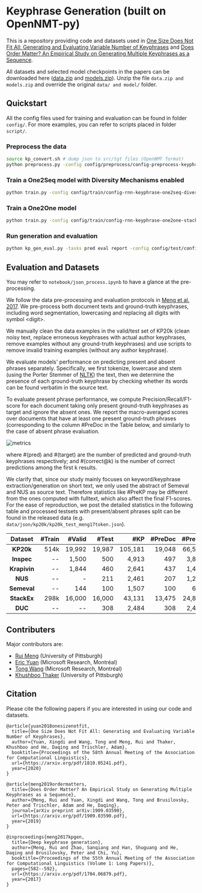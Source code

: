 # Keyphrase Generation (built on OpenNMT-py)

This is a repository providing code and datasets used in [One Size Does Not Fit All: Generating and Evaluating Variable Number of Keyphrases](https://arxiv.org/abs/1810.05241) and [Does Order Matter? An Empirical Study on Generating Multiple Keyphrases as a Sequence](https://arxiv.org/abs/1909.03590).

All datasets and selected model checkpoints in the papers can be downloaded here ([data.zip](https://drive.google.com/open?id=1z1JGWMnQkkWw_4tjptgO-dxXD0OeTfuP) and [models.zip](https://drive.google.com/open?id=18Pfs0ePAMl17kfjYRU_9HxYc0eUXet-_)). Unzip the file `data.zip and models.zip` and override the original `data/ and model/` folder. 

## Quickstart

All the config files used for training and evaluation can be found in folder `config/`.
For more examples, you can refer to scripts placed in folder `script/`.


### Preprocess the data

```bash
source kp_convert.sh # dump json to src/tgt files (OpenNMT format)
python preprocess.py -config config/preprocess/config-preprocess-keyphrase-kp20k.yml
```

### Train a One2Seq model with Diversity Mechanisms enabled

```bash
python train.py -config config/train/config-rnn-keyphrase-one2seq-diverse.yml
```

### Train a One2One model

```bash
python train.py -config config/train/config-rnn-keyphrase-one2one-stackexchange.yml
```

### Run generation and evaluation 

```bash
python kp_gen_eval.py -tasks pred eval report -config config/test/config-test-keyphrase-one2seq.yml -data_dir data/keyphrase/meng17/ -ckpt_dir models/keyphrase/meng17-one2seq-kp20k-topmodels/ -output_dir output/meng17-one2seq-topbeam-selfterminating/meng17-one2many-beam10-maxlen40/ -testsets duc inspec semeval krapivin nus -gpu -1 --verbose --beam_size 10 --batch_size 32 --max_length 40 --onepass --beam_terminate topbeam --eval_topbeam
```

## Evaluation and Datasets
You may refer to `notebook/json_process.ipynb` to have a glance at the pre-processing.

We follow the data pre-processing and evaluation protocols in [Meng et al. 2017](https://arxiv.org/pdf/1704.06879.pdf). We pre-process both document texts and ground-truth keyphrases, including word segmentation, lowercasing and replacing all digits with symbol \<digit\>. 

We manually clean the data examples in the valid/test set of KP20k (clean noisy text, replace erroneous keyphrases with actual author keyphrases, remove examples without any ground-truth keyphrases) and use scripts to remove invalid training examples (without any author keyphrase).
 
We evaluate models' performance on predicting present and absent phrases separately. Specifically, we first tokenize, lowercase and stem (using the Porter Stemmer of [NLTK](https://www.nltk.org/api/nltk.stem.html\#module-nltk.stem.porter)) the text, then we determine the presence of each ground-truth keyphrase by checking whether its words can be found verbatim in the source text.
 
To evaluate present phrase performance, we compute Precision/Recall/F1-score for each document taking only present ground-truth keyphrases as target and ignore the absent ones. We report the macro-averaged scores over documents that have at least one present ground-truth phrases (corresponding to the column \#PreDoc in the Table below, and similarly to the case of absent phrase evaluation. 


![metrics](images/metric_formula.gif "metrics")

where #(pred) and #(target) are the number of predicted and ground-truth keyphrases respectively; and #(correct@k) is the number of correct predictions among the first k results.


We clarify that, since our study mainly focuses on keyword/keyphrase extraction/generation on short text, we only used the abstract of Semeval and NUS as source text. Therefore statistics like #PreKP may be different from the ones computed with fulltext, which also affect the final F1-scores. For the ease of reproduction, we post the detailed statistics in the following table and processed testsets with present/absent phrases split can be found in the released data (e.g. `data/json/kp20k/kp20k_test_meng17token.json`). 


| **Dataset** | **#Train** | **#Valid** | **#Test** | **#KP** | **#PreDoc** | **#PreKP** | **#AbsDoc** | **#AbsKP** |
| :---: | ---: | ---: | ---: | ---: | ---: | ---: | ---: | ---: 
| **KP20k** | 514k | 19,992 | 19,987 | 105,181 | 19,048 | 66,595 | 16,357 | 38,586|
| **Inspec** | -- | 1,500 | 500| 4,913 | 497 | 3,858 | 381 | 1,055 |
| **Krapivin** | -- | 1,844 | 460 | 2,641 | 437 | 1,485 | 417 | 1,156 |
| **NUS** | -- | - | 211 | 2,461 | 207 | 1,263 | 195 | 1,198 |
| **Semeval** | -- | 144 | 100 | 1,507 | 100 | 671 | 99 | 836|
| **StackEx** | 298k | 16,000 | 16,000 | 43,131 | 13,475 | 24,809 | 10,984 | 18,322 |
| **DUC** | -- | -- | 308 | 2,484 | 308 | 2,421 | 38 | 63 |




## Contributers
Major contributors are:
- [Rui Meng](https://github.com/memray/) (University of Pittsburgh)
- [Eric Yuan](https://github.com/xingdi-eric-yuan) (Microsoft Research, Montréal)
- [Tong Wang](https://github.com/wangtong106) (Microsoft Research, Montréal)
- [Khushboo Thaker](https://github.com/khushsi) (University of Pittsburgh)


## Citation

Please cite the following papers if you are interested in using our code and datasets.

```
@article{yuan2018onesizenotfit,
  title={One Size Does Not Fit All: Generating and Evaluating Variable Number of Keyphrases},
  author={Yuan, Xingdi and Wang, Tong and Meng, Rui and Thaker, Khushboo and He, Daqing and Trischler, Adam},
  booktitle={Proceedings of the 58th Annual Meeting of the Association for Computational Linguistics},
  url={https://arxiv.org/pdf/1810.05241.pdf},
  year={2020}
}
```
```
@article{meng2019ordermatters,
  title={Does Order Matter? An Empirical Study on Generating Multiple Keyphrases as a Sequence},
  author={Meng, Rui and Yuan, Xingdi and Wang, Tong and Brusilovsky, Peter and Trischler, Adam and He, Daqing},
  journal={arXiv preprint arXiv:1909.03590},
  url={https://arxiv.org/pdf/1909.03590.pdf},
  year={2019}
}
```
```
@inproceedings{meng2017kpgen,
  title={Deep keyphrase generation},
  author={Meng, Rui and Zhao, Sanqiang and Han, Shuguang and He, Daqing and Brusilovsky, Peter and Chi, Yu},
  booktitle={Proceedings of the 55th Annual Meeting of the Association for Computational Linguistics (Volume 1: Long Papers)},
  pages={582--592},
  url={https://arxiv.org/pdf/1704.06879.pdf},
  year={2017}
}
```
